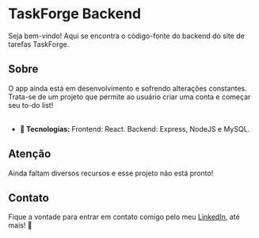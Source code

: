 # TaskForge Backend

Seja bem-vindo! Aqui se encontra o código-fonte do backend do site de tarefas TaskForge.

## Sobre

O app ainda está em desenvolvimento e sofrendo alterações constantes. Trata-se de um projeto que permite ao usuário criar uma conta e começar seu to-do list! <br><br>
- **📱 Tecnologias:** Frontend: React. Backend: Express, NodeJS e MySQL.

## Atenção

Ainda faltam diversos recursos e esse projeto não está pronto!

## Contato

Fique a vontade para entrar em contato comigo pelo meu <a href="https://steamcommunity.com/id/ckzwebber" target="_blank">LinkedIn</a>, até mais! 👋

